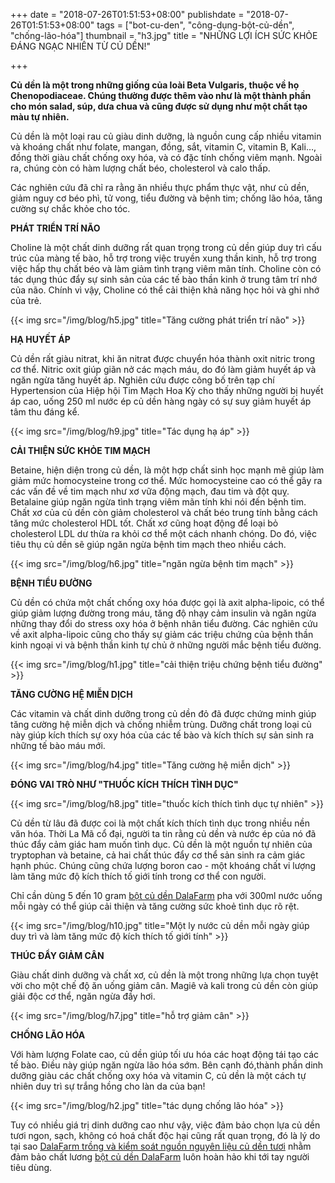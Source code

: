 +++
date = "2018-07-26T01:51:53+08:00"
publishdate = "2018-07-26T01:51:53+08:00"
tags = ["bot-cu-den", "công-dụng-bột-củ-dền", "chống-lão-hóa"]
thumbnail = "h3.jpg"
title = "NHỮNG LỢI ÍCH SỨC KHỎE ĐÁNG NGẠC NHIÊN TỪ CỦ DỀN!"

+++

**Củ dền là một trong những giống của loài Beta Vulgaris, thuộc về họ Chenopodiaceae. Chúng thường được thêm vào như là một thành phần cho món salad, súp, dưa chua và cũng được sử dụng như một chất tạo màu tự nhiên.**

Củ dền là một loại rau củ giàu dinh dưỡng, là nguồn cung cấp nhiều vitamin và khoáng chất như folate, mangan, đồng, sắt, vitamin C, vitamin B, Kali…,  đồng thời giàu chất chống oxy hóa, và có đặc tính chống viêm mạnh. Ngoài ra, chúng còn có hàm lượng chất béo, cholesterol và calo thấp. 

Các nghiên cứu đã chỉ ra rằng ăn nhiều thực phẩm thực vật, như củ dền, giảm nguy cơ béo phì, tử vong, tiểu đường và bệnh tim; chống lão hóa, tăng cường sự chắc khỏe cho tóc.

**PHÁT TRIỂN TRÍ NÃO**

Choline là một chất dinh dưỡng rất quan trọng trong củ dền giúp duy trì cấu trúc của màng tế bào, hỗ trợ trong việc truyền xung thần kinh, hỗ trợ trong việc hấp thụ chất béo và làm giảm tình trạng viêm mãn tính.
Choline còn có tác dụng thúc đẩy sự sinh sản của các tế bào thần kinh ở trung tâm trí nhớ của não. Chính vì vậy, Choline có thể cải thiện khả năng học hỏi và ghi nhớ của trẻ.

{{< img src="/img/blog/h5.jpg" title="Tăng cường phát triển trí não" >}}

**HẠ HUYẾT ÁP**

Củ dền rất giàu nitrat, khi ăn nitrat được chuyển hóa thành oxit nitric trong cơ thể. Nitric oxit giúp giãn nở các mạch máu, do đó làm giảm huyết áp và ngăn ngừa tăng huyết áp. Nghiên cứu được công bố trên tạp chí Hypertension của Hiệp hội Tim Mạch Hoa Kỳ cho thấy những người bị huyết áp cao, uống 250 ml nước ép củ dền hàng ngày có sự suy giảm huyết áp tâm thu đáng kể.

{{< img src="/img/blog/h9.jpg" title="Tác dụng hạ áp" >}}

**CẢI THIỆN SỨC KHỎE TIM MẠCH**

Betaine, hiện diện trong củ dền, là một hợp chất sinh học mạnh mẽ giúp làm giảm mức homocysteine trong cơ thể. Mức homocysteine cao có thể gây ra các vấn đề về tim mạch như xơ vữa động mạch, đau tim và đột quỵ. Betalaine giúp ngăn ngừa tình trạng viêm mãn tính khi nói đến bệnh tim.
Chất xơ của củ dền còn giảm cholesterol và chất béo trung tính bằng cách tăng mức cholesterol HDL tốt. Chất xơ cũng hoạt động để loại bỏ cholesterol LDL dư thừa ra khỏi cơ thể một cách nhanh chóng. Do đó, việc tiêu thụ củ dền sẽ giúp ngăn ngừa bệnh tim mạch theo nhiều cách.

{{< img src="/img/blog/h6.jpg" title="ngăn ngừa bệnh tim mạch" >}}

**BỆNH TIỂU ĐƯỜNG**

Củ dền có chứa một chất chống oxy hóa được gọi là axit alpha-lipoic, có thể giúp giảm lượng đường trong máu, tăng độ nhạy cảm insulin và ngăn ngừa những thay đổi do stress oxy hóa ở bệnh nhân tiểu đường.
Các nghiên cứu về axit alpha-lipoic cũng cho thấy sự giảm các triệu chứng của bệnh thần kinh ngoại vi và bệnh thần kinh tự chủ ở những người mắc bệnh tiểu đường.

{{< img src="/img/blog/h1.jpg" title="cải thiện triệu chứng bệnh tiểu đường" >}}

**TĂNG CƯỜNG HỆ MIỄN DỊCH**

Các vitamin và chất dinh dưỡng trong củ dền đỏ đã được chứng minh giúp tăng cường hệ miễn dịch và chống nhiễm trùng. Dưỡng chất trong loại củ này giúp kích thích sự oxy hóa của các tế bào và kích thích sự sản sinh ra những tế bào máu mới.

{{< img src="/img/blog/h4.jpg" title="Tăng cường hệ miễn dịch" >}}

**ĐÓNG VAI TRÒ NHƯ "THUỐC KÍCH THÍCH TÌNH DỤC"**

{{< img src="/img/blog/h8.jpg" title="thuốc kích thích tình dục tự nhiên" >}}

Củ dền từ lâu đã được coi là một chất kích thích tình dục trong nhiều nền văn hóa. Thời La Mã cổ đại, người ta tin rằng củ dền và nước ép của nó đã thúc đẩy cảm giác ham muốn tình dục. Củ dền là một nguồn tự nhiên của tryptophan và betaine, cả hai chất thúc đẩy cơ thể sản sinh ra cảm giác hạnh phúc. Chúng cũng chứa lượng boron cao - một khoáng chất vi lượng làm tăng mức độ kích thích tố giới tính trong cơ thể con người.

Chỉ cần dùng 5 đến 10 gram [bột củ dền DalaFarm](/san-pham/bot-cu-den-50g/) pha với 300ml nước uống mỗi ngày có thể giúp cải thiện và tăng cường sức khoẻ tình dục rõ rệt.

{{< img src="/img/blog/h10.jpg" title="Một ly nước củ dền mỗi ngày giúp duy trì và làm tăng mức độ kích thích tố giới tính" >}}

**THÚC ĐẨY GIẢM CÂN**

Giàu chất dinh dưỡng và chất xơ, củ dền là một trong những lựa chọn tuyệt vời cho một chế độ ăn uống giảm cân. Magiê và kali trong củ dền còn giúp giải độc cơ thể, ngăn ngừa đầy hơi.

{{< img src="/img/blog/h7.jpg" title="hỗ trợ giảm cân" >}}


**CHỐNG LÃO HÓA**

Với hàm lượng Folate cao, củ dền giúp tối ưu hóa các hoạt động tái tạo các tế bào. Điều này giúp ngăn ngừa lão hóa sớm. Bên cạnh đó,thành phần dinh dưỡng giàu các chất chống oxy hóa và vitamin C, củ dền là một cách tự nhiên duy trì sự trắng hồng cho làn da của bạn!

{{< img src="/img/blog/h2.jpg" title="tác dụng chống lão hóa" >}}

Tuy có nhiều giá trị dinh dưỡng cao như vậy, việc đảm bảo chọn lựa củ dền tươi ngon, sạch, không có hoá chất độc hại cũng rất quan trọng, đó là lý do tại sao [DalaFarm trồng và kiểm soát nguồn nguyên liệu củ dền tươi](/blog/2017/04/30/chat-luong-bot-cu-den-dalafarm/) nhằm đảm bảo chất lương [bột củ dền DalaFarm](/san-pham/bot-cu-den-50g/) luôn hoàn hảo khi tới tay người tiêu dùng.






